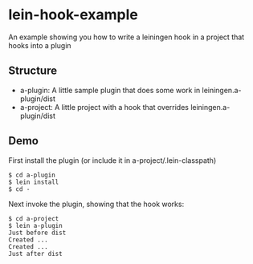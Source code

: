lein-hook-example
=================

An example showing you how to write a leiningen hook in a project that hooks into a plugin

Structure
---------

- a-plugin: A little sample plugin that does some work in leiningen.a-plugin/dist
- a-project: A little project with a hook that overrides leiningen.a-plugin/dist

Demo
----

First install the plugin (or include it in a-project/.lein-classpath)

    $ cd a-plugin
    $ lein install
    $ cd -
  
Next invoke the plugin, showing that the hook works:

    $ cd a-project
    $ lein a-plugin
    Just before dist
    Created ...
    Created ...
    Just after dist

  
